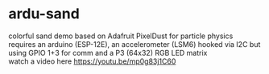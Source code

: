 # ardu-sand

colorful sand demo based on Adafruit PixelDust for particle physics
<br>
requires an arduino (ESP-12E), an accelerometer (LSM6) hooked via I2C but using GPIO 1+3 for comm and a P3 (64x32) RGB LED matrix
<br>
watch a video here https://youtu.be/mp0g83j1C60
